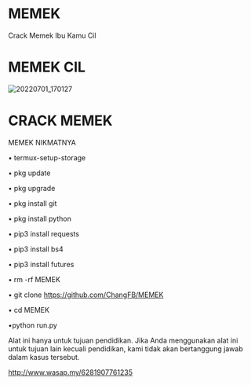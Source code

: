 # MEMEK
Crack Memek Ibu Kamu Cil

# MEMEK CIL
![20220701_170127](https://user-images.githubusercontent.com/105783602/176888897-b54275a0-a730-45ba-a871-1b10a925012f.jpg)

# CRACK MEMEK
MEMEK NIKMATNYA 

• termux-setup-storage
 
• pkg update
 
• pkg upgrade
 
• pkg install git
 
• pkg install python
 
• pip3 install requests
 
• pip3 install bs4
 
• pip3 install futures
 
• rm -rf MEMEK
 
• git clone https://github.com/ChangFB/MEMEK
 
• cd MEMEK
 
•python run.py
 
Alat ini hanya untuk tujuan pendidikan. Jika Anda menggunakan alat ini untuk tujuan lain kecuali pendidikan, kami tidak akan bertanggung jawab dalam kasus tersebut.

http://www.wasap.my/6281907761235
